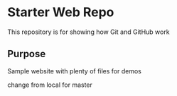 # Starter Web Repo

This repository is for showing how Git and GitHub work

## Purpose

Sample website with plenty of files for demos

change from local for master

